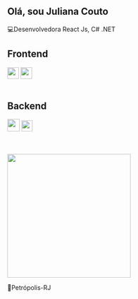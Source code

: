  <h2 >Olá, sou Juliana Couto  </h2> 

<div >💻Desenvolvedora React Js,  C# .NET </div>


<div>
 <h2>Frontend</h2>
 <div ><img style="width: 26px;" src="https://api.iconify.design/logos:react.svg">
       <img style="width: 26px;" src="https://api.iconify.design/logos:javascript.svg">
 </div>
<div > <br>
 
<h2>Backend</h2>
   <div >
    <img style="width: 28px;" src="https://api.iconify.design/vscode-icons/file-type-csharp2.svg">
    <img style="width: 25px;" src="https://api.iconify.design/logos/dotnet.svg">
 </div><br>
 



    
<br>  <img height="280em" src="https://github-readme-stats.vercel.app/api/top-langs/?username=JuCouto&layout=compact&langs_count=7&theme=dark"/>
</div>



 

📍Petrópolis-RJ

<!--
**JuCouto/JuCouto** is a ✨ _special_ ✨ repository because its `README.md` (this file) appears on your GitHub profile.
<div>
 <img style="width: 22px;" src="https://api.iconify.design/logos:html-5.svg"> 
 <img style="width: 22px;" src="https://api.iconify.design/logos:css-3.svg">  
</div>

Here are some ideas to get you started:
https://api.iconify.design/logos:react.svg

<div align="center"><br><img style="width: 15px;" src="https://api.iconify.design/logos:figma.svg"></div>
<img src="https://api.iconify.design/logos:javascript.svg">
<img src="https://api.iconify.design/codicon:book.svg">
<img src="https://api.iconify.design/logos:java.svg">
<div align="center"><br><img style="width: 25px;gap:10px;" src="https://api.iconify.design/logos:java.svg">    <img style="width: 25px;" src="https://www.clipartmax.com/png/middle/241-2411261_categories-spring-tool-suite-icon.png"><div>
<div align="center">
-->
